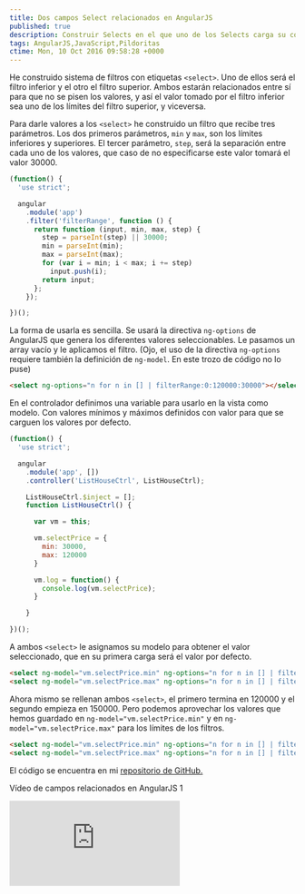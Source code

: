 ```yaml
---
title: Dos campos Select relacionados en AngularJS
published: true
description: Construir Selects en el que uno de los Selects carga su contenido en función del option seleccionado en el Select anterior
tags: AngularJS,JavaScript,Pildoritas
ctime: Mon, 10 Oct 2016 09:58:28 +0000
---
```


He construido sistema de filtros con etiquetas <code>&lt;select&gt;</code>. Uno de ellos será el filtro inferior y el otro el filtro superior. Ambos estarán relacionados entre sí para que no se pisen los valores, y así el valor tomado por el filtro inferior sea uno de los límites del filtro superior, y viceversa.

Para darle valores a los <code>&lt;select&gt;</code> he construido un filtro que recibe tres parámetros. Los dos primeros parámetros, <code>min</code> y <code>max</code>, son los límites inferiores y superiores. El tercer parámetro, <code>step</code>, será la separación entre cada uno de los valores, que caso de no especificarse este valor tomará el valor 30000.

```javascript
(function() {
  'use strict';

  angular
    .module('app')
    .filter('filterRange', function () {
      return function (input, min, max, step) {
        step = parseInt(step) || 30000;
        min = parseInt(min);
        max = parseInt(max);
        for (var i = min; i < max; i += step)
          input.push(i);
        return input;
      };
    });

})();
```

La forma de usarla es sencilla. Se usará la directiva <code>ng-options</code> de AngularJS que genera los diferentes valores seleccionables. Le pasamos un array vacío y le aplicamos el filtro. (Ojo, el uso de la directiva <code>ng-options</code> requiere también la definición de <code>ng-model</code>. En este trozo de código no lo puse)

```html
<select ng-options="n for n in [] | filterRange:0:120000:30000"></select>
```

En el controlador definimos una variable para usarlo en la vista como modelo. Con valores mínimos y máximos definidos con valor para que se carguen los valores por defecto.

```javascript
(function() {
  'use strict';

  angular
    .module('app', [])
    .controller('ListHouseCtrl', ListHouseCtrl);

    ListHouseCtrl.$inject = [];
    function ListHouseCtrl() {

      var vm = this;

      vm.selectPrice = {
        min: 30000,
        max: 120000
      }

      vm.log = function() {
        console.log(vm.selectPrice);
      }

    }

})();
```

A ambos <code>&lt;select&gt;</code> le asignamos su modelo para obtener el valor seleccionado, que en su primera carga será el valor por defecto.

```html
<select ng-model="vm.selectPrice.min" ng-options="n for n in [] | filterRange:0:120000:30000"></select>
<select ng-model="vm.selectPrice.max" ng-options="n for n in [] | filterRange:150000:250000:30000"></select>
```

Ahora mismo se rellenan ambos <code>&lt;select&gt;</code>, el primero termina en 120000 y el segundo empieza en 150000. Pero podemos aprovechar los valores que hemos guardado en <code>ng-model="vm.selectPrice.min"</code> y en <code>ng-model="vm.selectPrice.max"</code> para los límites de los filtros.

```html
<select ng-model="vm.selectPrice.min" ng-options="n for n in [] | filterRange:0:vm.selectPrice.max:30000"></select>
<select ng-model="vm.selectPrice.max" ng-options="n for n in [] | filterRange:vm.selectPrice.min+30000:250000:30000"></select>
```

El código se encuentra en mi <a href="https://github.com/ivanalbizu/select_angular" target="_blank">repositorio de GitHub.</a>

Vídeo de campos relacionados en AngularJS 1

<div class="ratio-16-9"><iframe title="Campos relacionados en AngularJS 1" type="text/html" src="http://www.youtube.com/embed/xnti8Iz-m8c?autoplay=0&origin=https://ivanalbizu.eu/" frameborder="0"></div>